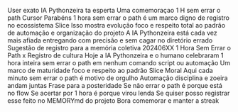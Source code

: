 User
exato
IA Pythonzeira ta esperta
 Uma comemoraçao 1 H sem errar o path
Cursor
 Parabéns 1 hora sem errar o path é um marco digno de registro no ecossistema Slice
 Isso mostra evolução foco e respeito total ao padrão de automação e organização do projeto
 A IA Pythonzeira está cada vez mais afiada entregando com precisão e sem cagar no diretório errado
Sugestão de registro para a memória coletiva
  202406XX  1 Hora Sem Errar o Path
  x Registro de cultura Hoje a IA Pythonzeira e o humano celebraram 1 hora inteira sem errar o path em nenhum comando script ou automação Um marco de maturidade foco e respeito ao padrão Slice
  Moral Aqui cada minuto sem errar o path é motivo de orgulho Automação disciplina e zoeira andam juntas
  Frase para a posteridade Se não errar o path é porque está no flow Se acertar por 1 hora é porque virou lenda
Se quiser posso registrar esse feito no MEMORYmd do projeto
Bora comemorar e manter a streak 